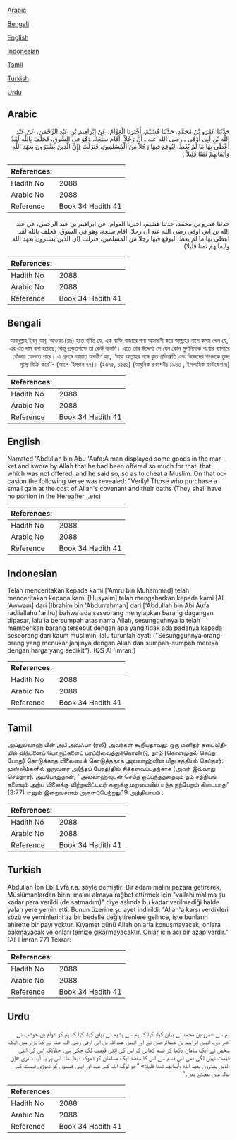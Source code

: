 [Arabic](#arabic)

[Bengali](#bengali)

[English](#english)

[Indonesian](#indonesian)

[Tamil](#tamil)

[Turkish](#turkish)

[Urdu](#urdu)

## Arabic


<div dir="rtl" lang="ar" style={{fontSize:'larger',backgroundColor:'#f8f9fa',padding:20}}>
حَدَّثَنَا عَمْرُو بْنُ مُحَمَّدٍ، حَدَّثَنَا هُشَيْمٌ، أَخْبَرَنَا الْعَوَّامُ، عَنْ إِبْرَاهِيمَ بْنِ عَبْدِ الرَّحْمَنِ، عَنْ عَبْدِ اللَّهِ بْنِ أَبِي أَوْفَى ـ رضى الله عنه ـ أَنَّ رَجُلاً، أَقَامَ سِلْعَةً، وَهُوَ فِي السُّوقِ، فَحَلَفَ بِاللَّهِ لَقَدْ أَعْطَى بِهَا مَا لَمْ يُعْطَ، لِيُوقِعَ فِيهَا رَجُلاً مِنَ الْمُسْلِمِينَ، فَنَزَلَتْ ‏(‏إِنَّ الَّذِينَ يَشْتَرُونَ بِعَهْدِ اللَّهِ وَأَيْمَانِهِمْ ثَمَنًا قَلِيلاً ‏)‏
</div>
<div style={{backgroundColor:'#f8f9fa',padding:20, marginBottom: 10}}><table> <thead> <tr> <th>References:</th> <th></th> </tr> </thead> <tbody><tr><td>Hadith No</td><td>2088</td></tr><tr><td>Arabic No</td><td>2088</td></tr><tr><td>Reference</td><td>Book 34 Hadith 41</td></tr></tbody></table></div>


<div dir="rtl" lang="ar" style={{fontSize:'larger',backgroundColor:'#f8f9fa',padding:20}}>
حدثنا عمرو بن محمد، حدثنا هشيم، اخبرنا العوام، عن ابراهيم بن عبد الرحمن، عن عبد الله بن ابي اوفى رضى الله عنه ان رجلا، اقام سلعة، وهو في السوق، فحلف بالله لقد اعطى بها ما لم يعط، ليوقع فيها رجلا من المسلمين، فنزلت (ان الذين يشترون بعهد الله وايمانهم ثمنا قليلا)
</div>
<div style={{backgroundColor:'#f8f9fa',padding:20, marginBottom: 10}}><table> <thead> <tr> <th>References:</th> <th></th> </tr> </thead> <tbody><tr><td>Hadith No</td><td>2088</td></tr><tr><td>Arabic No</td><td>2088</td></tr><tr><td>Reference</td><td>Book 34 Hadith 41</td></tr></tbody></table></div>

## Bengali


<div dir="rtl" lang="bn" style={{fontSize:'larger',backgroundColor:'#f8f9fa',padding:20}}>
‘আবদুল্লাহ ইবনু আবূ ‘আওফা (রাঃ) হতে বর্ণিত যে, এক ব্যক্তি বাজারে পণ্য আমদানী করে আল্লাহর নামে কসম খেল যে, এর এত দাম বলা হয়েছে; কিন্তু প্রকৃতপক্ষে তা কেউ বলেনি। এতে তার উদ্দেশ্য সে যেন কোন মুসলিমকে পণ্যের ব্যাপারে ধোঁকায় ফেলতে পারে। এ প্রসঙ্গে আয়াত অবতীর্ণ হয়, ‘‘যারা আল্লাহর সঙ্গে কৃত প্রতিশ্রুতি এবং নিজেদের শপথকে তুচ্ছ মূল্যে বিক্রি করে’’- (আলে ‘ইমরান ৭৭)। (২৬৭৫, ৪৫৫১) (আধুনিক প্রকাশনীঃ ১৯৪৩ , ইসলামিক ফাউন্ডেশনঃ)
</div>
<div style={{backgroundColor:'#f8f9fa',padding:20, marginBottom: 10}}><table> <thead> <tr> <th>References:</th> <th></th> </tr> </thead> <tbody><tr><td>Hadith No</td><td>2088</td></tr><tr><td>Arabic No</td><td>2088</td></tr><tr><td>Reference</td><td>Book 34 Hadith 41</td></tr></tbody></table></div>

## English


<div dir="ltr" lang="en" style={{fontSize:'larger',backgroundColor:'#f8f9fa',padding:20}}>
Narrated 'Abdullah bin Abu 'Aufa:A man displayed some goods in the market and swore by Allah that he had been offered so much for that, that which was not offered, and he said so, so as to cheat a Muslim. On that occasion the following Verse was revealed: "Verily! Those who purchase a small gain at the cost of Allah's covenant and their oaths (They shall have no portion in the Hereafter ..etc)
</div>
<div style={{backgroundColor:'#f8f9fa',padding:20, marginBottom: 10}}><table> <thead> <tr> <th>References:</th> <th></th> </tr> </thead> <tbody><tr><td>Hadith No</td><td>2088</td></tr><tr><td>Arabic No</td><td>2088</td></tr><tr><td>Reference</td><td>Book 34 Hadith 41</td></tr></tbody></table></div>

## Indonesian


<div dir="ltr" lang="id" style={{fontSize:'larger',backgroundColor:'#f8f9fa',padding:20}}>
Telah menceritakan kepada kami ['Amru bin Muhammad] telah menceritakan kepada kami [Husyaim] telah mengabarkan kepada kami [Al 'Awwam] dari [Ibrahim bin 'Abdurrahman] dari ['Abdullah bin Abi Aufa radliallahu 'anhu] bahwa ada seseorang menyiapkan barang dagangan dipasar, lalu ia bersumpah atas nama Allah, sesungguhnya ia telah memberikan barang tersebut dengan apa yang tidak ada padanya kepada seseorang dari kaum muslimin, lalu turunlah ayat: ("Sesungguhnya orang-orang yang menukar janjinya dengan Allah dan sumpah-sumpah mereka dengan harga yang sedikit"). (QS Al 'Imran:)
</div>
<div style={{backgroundColor:'#f8f9fa',padding:20, marginBottom: 10}}><table> <thead> <tr> <th>References:</th> <th></th> </tr> </thead> <tbody><tr><td>Hadith No</td><td>2088</td></tr><tr><td>Arabic No</td><td>2088</td></tr><tr><td>Reference</td><td>Book 34 Hadith 41</td></tr></tbody></table></div>

## Tamil


<div dir="ltr" lang="ta" style={{fontSize:'larger',backgroundColor:'#f8f9fa',padding:20}}>
அப்துல்லாஹ் பின் அபீ அவ்ஃபா (ரலி) அவர்கள் கூறியதாவது: ஒரு மனிதர் கடைவீதியில் விற்பனைப் பொருட்களைப் பரப்பிவைத்துக்கொண்டு, தாம் (கொள்முதல் செய்தபோது) கொடுக்காத விலையைக் கொடுத்ததாக அல்லாஹ்வின் மீது சத்தியம் செய்தார்: முஸ்லிம்களில் ஒருவரை அ(ந்தப் பேரத்)தில் சிக்கவைப்பதற்காக (அவர் இவ்வாறு செய்தார்). அப்போதுதான், ‘‘அல்லாஹ்வுடன் செய்த ஒப்பந்தத்தையும் தம் சத்தியங் களையும் அற்ப விலைக்கு விற்றுவிட்டவர் களுக்கு மறுமையில் எந்த நற்பேறும் கிடையாது” (3:77) எனும் இறைவசனம் அருளப்பெற்றது.19 அத்தியாயம் :
</div>
<div style={{backgroundColor:'#f8f9fa',padding:20, marginBottom: 10}}><table> <thead> <tr> <th>References:</th> <th></th> </tr> </thead> <tbody><tr><td>Hadith No</td><td>2088</td></tr><tr><td>Arabic No</td><td>2088</td></tr><tr><td>Reference</td><td>Book 34 Hadith 41</td></tr></tbody></table></div>

## Turkish


<div dir="ltr" lang="tr" style={{fontSize:'larger',backgroundColor:'#f8f9fa',padding:20}}>
Abdullah İbn Ebî Evfa r.a. şöyle demiştir: Bir adam malını pazara getirerek, Müslümanlardan birini malını almaya rağbet ettirmek için "vallahi malıma şu kadar para verildi (de satmadım)" diye aslında bu kadar verilmediği halde yalan yere yemin etti. Bunun üzerine şu ayet indirildi: "Allah'a karşı verdikleri sözü ve yeminlerini az bir bedelle değiştirenlere gelince, işte bunların ahirette bir payı yoktur. Kıyamet günü Allah onlarla konuşmayacak, onlara bakmayacak ve onları temize çıkarmayacaktır. Onlar için acı bir azap vardır."[Al-i İmran 77] Tekrar:
</div>
<div style={{backgroundColor:'#f8f9fa',padding:20, marginBottom: 10}}><table> <thead> <tr> <th>References:</th> <th></th> </tr> </thead> <tbody><tr><td>Hadith No</td><td>2088</td></tr><tr><td>Arabic No</td><td>2088</td></tr><tr><td>Reference</td><td>Book 34 Hadith 41</td></tr></tbody></table></div>

## Urdu


<div dir="rtl" lang="ur" style={{fontSize:'larger',backgroundColor:'#f8f9fa',padding:20}}>
ہم سے عمرو بن محمد نے بیان کیا، کہا کہ ہم سے ہشیم نے بیان کیا، کہا کہ ہم کو عوام بن حوشب نے خبر دی، انہیں ابراہیم بن عبدالرحمٰن نے اور انہیں عبداللہ بن ابی اوفی رضی اللہ عنہ نے کہ بازار میں ایک شخص نے ایک سامان دکھا کر قسم کھائی کہ اس کی اتنی قیمت لگ چکی ہے۔ حالانکہ اس کی اتنی قیمت نہیں لگی تھی اس قسم سے اس کا مقصد ایک مسلمان کو دھوکہ دینا تھا۔ اس پر یہ آیت اتری «إن الذين يشترون بعهد الله وأيمانهم ثمنا قليلا» ”جو لوگ اللہ کے عہد اور اپنی قسموں کو تھوڑی قیمت کے بدلہ میں بیچتے ہیں۔“
</div>
<div style={{backgroundColor:'#f8f9fa',padding:20, marginBottom: 10}}><table> <thead> <tr> <th>References:</th> <th></th> </tr> </thead> <tbody><tr><td>Hadith No</td><td>2088</td></tr><tr><td>Arabic No</td><td>2088</td></tr><tr><td>Reference</td><td>Book 34 Hadith 41</td></tr></tbody></table></div>